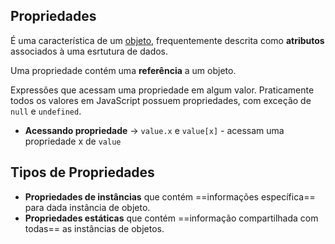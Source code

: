 ## Propriedades

É uma característica de um [objeto](/JS/Objeto), frequentemente descrita como **atributos** associados à uma esrtutura de dados.

Uma propriedade contém uma **referência** a um objeto.

Expressões que acessam uma propriedade em algum valor. Praticamente todos os valores em JavaScript possuem propriedades, com exceção de ``null`` e ``undefined``. 

- **Acessando propriedade** -> ``value.x`` e ``value[x]`` - acessam uma propriedade x de ``value`` 

## Tipos de Propriedades
- **Propriedades de instâncias** que contém ==informações específica== para dada instância de objeto.
- **Propriedades estáticas** que contém ==informação compartilhada com todas== as instâncias de objetos.
